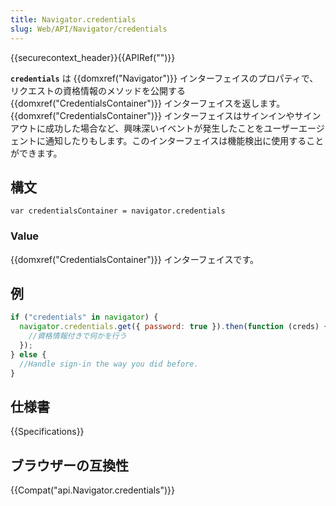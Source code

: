 ```yaml
---
title: Navigator.credentials
slug: Web/API/Navigator/credentials
---
```


{{securecontext_header}}{{APIRef("")}}

**`credentials`** は {{domxref("Navigator")}} インターフェイスのプロパティで、リクエストの資格情報のメソッドを公開する {{domxref("CredentialsContainer")}} インターフェイスを返します。 {{domxref("CredentialsContainer")}} インターフェイスはサインインやサインアウトに成功した場合など、興味深いイベントが発生したことをユーザーエージェントに通知したりもします。このインターフェイスは機能検出に使用することができます。

## 構文

```
var credentialsContainer = navigator.credentials
```

### Value

{{domxref("CredentialsContainer")}} インターフェイスです。

## 例

```js
if ("credentials" in navigator) {
  navigator.credentials.get({ password: true }).then(function (creds) {
    //資格情報付きで何かを行う
  });
} else {
  //Handle sign-in the way you did before.
}
```

## 仕様書

{{Specifications}}

## ブラウザーの互換性

{{Compat("api.Navigator.credentials")}}
